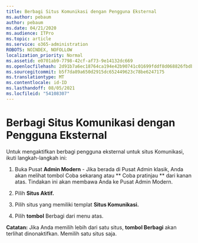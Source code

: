 ```yaml
---
title: Berbagi Situs Komunikasi dengan Pengguna Eksternal
ms.author: pebaum
author: pebaum
ms.date: 04/21/2020
ms.audience: ITPro
ms.topic: article
ms.service: o365-administration
ROBOTS: NOINDEX, NOFOLLOW
localization_priority: Normal
ms.assetid: e0701ab9-7798-42cf-af73-9e14132dc669
ms.openlocfilehash: 2d91b7a6ec18764ca194e42b90741c01699fddf8d068826fbdba8a1daee5da4b
ms.sourcegitcommit: b5f7da89a650d2915dc652449623c78be6247175
ms.translationtype: MT
ms.contentlocale: id-ID
ms.lasthandoff: 08/05/2021
ms.locfileid: "54108307"
---
```

# <a name="share-a-communication-site-with-external-users"></a>Berbagi Situs Komunikasi dengan Pengguna Eksternal

Untuk mengaktifkan berbagi pengguna eksternal untuk situs Komunikasi, ikuti langkah-langkah ini: 
  
1. Buka Pusat **Admin Modern** - Jika berada di Pusat Admin  klasik, Anda akan melihat tombol Coba sekarang atau ** Coba pratinjau ** dari kanan atas. Tindakan ini akan membawa Anda ke Pusat Admin Modern. 
  
2. Pilih **Situs Aktif.**
  
3. Pilih situs yang memiliki templat **Situs Komunikasi.** 
  
4. Pilih **tombol** Berbagi dari menu atas. 
  
 **Catatan:** Jika Anda memilih lebih dari satu situs, **tombol Berbagi** akan terlihat dinonaktifkan. Memilih satu situs saja. 
  

